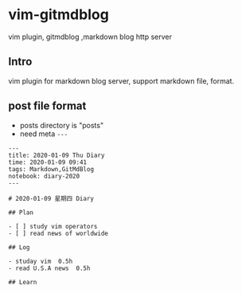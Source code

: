 # vim-gitmdblog
vim plugin, gitmdblog ,markdown blog http server


## Intro

vim plugin for markdown blog server, support markdown file, format.

## post file format 

- posts directory is "posts"
- need meta `---`
```
---
title: 2020-01-09 Thu Diary
time: 2020-01-09 09:41
tags: Markdown,GitMdBlog
notebook: diary-2020
---

# 2020-01-09 星期四 Diary

## Plan

- [ ] study vim operators
- [ ] read news of worldwide

## Log

- studay vim  0.5h
- read U.S.A news  0.5h

## Learn

```
